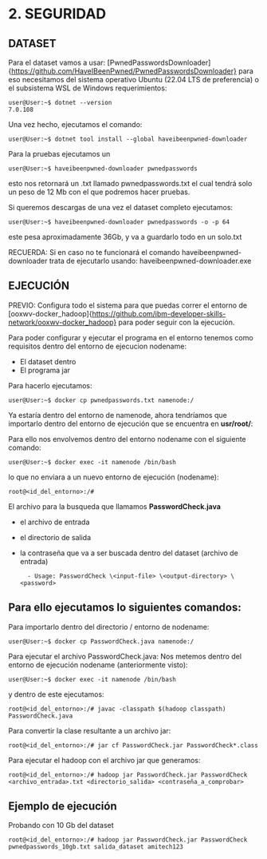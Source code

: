 # 2. SEGURIDAD
## DATASET
Para el dataset vamos a usar: [PwnedPasswordsDownloader]{https://github.com/HaveIBeenPwned/PwnedPasswordsDownloader} para eso necesitamos del sistema operativo Ubuntu (22.04 LTS de preferencia) o el subsistema WSL de Windows 
requerimientos:

```console
user@User:~$ dotnet --version
7.0.108 
```

Una vez hecho, ejecutamos el comando: 

```console
user@User:~$ dotnet tool install --global haveibeenpwned-downloader
```

Para la pruebas ejecutamos un 
```console
user@User:~$ haveibeenpwned-downloader pwnedpasswords
```
esto nos retornará un .txt llamado pwnedpasswords.txt  el cual tendrá solo un peso de 12 Mb con el que podremos hacer pruebas.

Si queremos descargas de una vez el dataset completo ejecutamos:
```console
user@User:~$ haveibeenpwned-downloader pwnedpasswords -o -p 64
```
este pesa aproximadamente 36Gb, y va a guardarlo todo en un solo.txt

RECUERDA: Si en caso no te funcionará el comando haveibeenpwned-downloader trata de ejecutarlo usando: haveibeenpwned-downloader.exe

## EJECUCIÓN
PREVIO: Configura todo el sistema para que puedas correr el entorno de [ooxwv-docker_hadoop]{https://github.com/ibm-developer-skills-network/ooxwv-docker_hadoop} para poder seguir con la ejecución.

Para poder configurar y ejecutar el programa en el entorno tenemos como requisitos dentro del entorno de ejecucion nodename:
- El dataset dentro 
- El programa jar

Para hacerlo ejecutamos:
```console
user@User:~$ docker cp pwnedpasswords.txt namenode:/
```

Ya estaría dentro del entorno de namenode, ahora tendríamos que importarlo dentro del entorno de ejecución que se encuentra en **usr/root/**:

Para ello nos envolvemos dentro del entorno nodename con el siguiente comando:

```console
user@User:~$ docker exec -it namenode /bin/bash
```

lo que no enviara a un nuevo entorno de ejecución (nodename):
```console
root@<id_del_entorno>:/#
```

El archivo para la busqueda que llamamos **PasswordCheck.java** 
- el archivo de entrada
- el directorio de salida
- la contraseña que va a ser buscada dentro del dataset (archivo de entrada)

        - Usage: PasswordCheck \<input-file> \<output-directory> \<password>

Para ello ejecutamos lo siguientes comandos:
---
Para importarlo dentro del directorio / entorno de nodename:
```console
user@User:~$ docker cp PasswordCheck.java namenode:/
```

Para ejecutar el archivo PasswordCheck.java:
Nos metemos dentro del entorno de ejecución nodename (anteriormente visto):
```console
user@User:~$ docker exec -it namenode /bin/bash
```

y dentro de este ejecutamos:
```console
root@<id_del_entorno>:/# javac -classpath $(hadoop classpath) PasswordCheck.java
```

Para convertir la clase resultante a un archivo jar:
```console
root@<id_del_entorno>:/# jar cf PasswordCheck.jar PasswordCheck*.class
```

Para ejecutar el hadoop con el archivo jar que generamos:

```console
root@<id_del_entorno>:/# hadoop jar PasswordCheck.jar PasswordCheck <archivo_entrada>.txt <directorio_salida> <contraseña_a_comprobar>
```

Ejemplo de ejecución
---
Probando con 10 Gb del dataset 


```console
root@<id_del_entorno>:/# hadoop jar PasswordCheck.jar PasswordCheck pwnedpasswords_10gb.txt salida_dataset amitech123
```